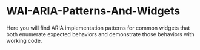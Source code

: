 # WAI-ARIA-Patterns-And-Widgets
Here you will find ARIA implementation patterns for common widgets that both enumerate expected behaviors and demonstrate those behaviors with working code.
